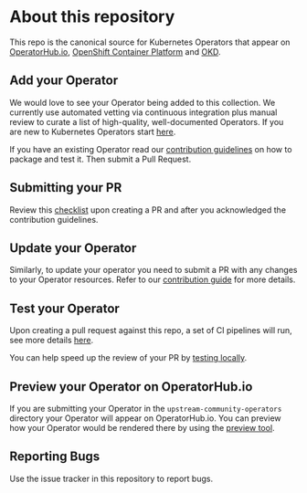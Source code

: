 # About this repository

This repo is the canonical source for Kubernetes Operators that appear on [OperatorHub.io](https://operatorhub.io), [OpenShift Container Platform](https://openshift.com) and [OKD](https://okd.io).

## Add your Operator

We would love to see your Operator being added to this collection. We currently use automated vetting via continuous integration plus manual review to curate a list of high-quality, well-documented Operators. If you are new to Kubernetes Operators start [here](https://github.com/operator-framework/getting-started).

If you have an existing Operator read our [contribution guidelines](./docs/contributing.md) on how to package and test it. Then submit a Pull Request.

## Submitting your PR

Review this [checklist](./docs/pull_request_template.md) upon creating a PR and after you acknowledged the contribution guidelines.

## Update your Operator

Similarly, to update your operator you need to submit a PR with any changes to your Operator resources. Refer to our [contribution guide](docs/contributing.md#updating-your-existing-operator) for more details.

## Test your Operator

Upon creating a pull request against this repo, a set of CI pipelines will run, see more details [here](./docs/ci.md).

You can help speed up the review of your PR by [testing locally](./docs/testing-operators.md).

## Preview your Operator on OperatorHub.io

If you are submitting your Operator in the `upstream-community-operators` directory your Operator will appear on OperatorHub.io. You can preview how your Operator would be rendered there by using the [preview tool](https://operatorhub.io/preview).

## Reporting Bugs

Use the issue tracker in this repository to report bugs.